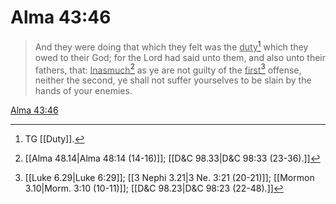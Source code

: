 # Alma 43:46

> And they were doing that which they felt was the <u>duty</u>[^a] which they owed to their God; for the Lord had said unto them, and also unto their fathers, that: <u>Inasmuch</u>[^b] as ye are not guilty of the <u>first</u>[^c] offense, neither the second, ye shall not suffer yourselves to be slain by the hands of your enemies.

[Alma 43:46](https://www.churchofjesuschrist.org/study/scriptures/bofm/alma/43?lang=eng&id=p46#p46)


[^a]: TG [[Duty]].
[^b]: [[Alma 48.14|Alma 48:14 (14-16)]]; [[D&C 98.33|D&C 98:33 (23-36).]]
[^c]: [[Luke 6.29|Luke 6:29]]; [[3 Nephi 3.21|3 Ne. 3:21 (20-21)]]; [[Mormon 3.10|Morm. 3:10 (10-11)]]; [[D&C 98.23|D&C 98:23 (22-48).]]
